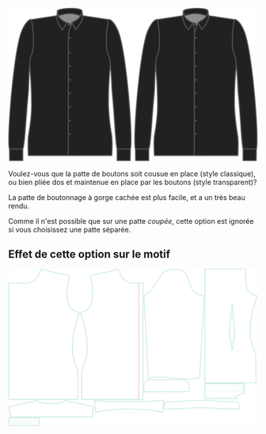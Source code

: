 ![Style de patte de boutonnage](buttonplacketstyle.svg)

Voulez-vous que la patte de boutons soit cousue en place (style classique), ou bien pliée dos et maintenue en place par les boutons (style transparent)?

<Tip>

La patte de boutonnage à gorge cachée est plus facile, et a un très beau rendu.

</Tip>

<Note>

Comme il n'est possible que sur une patte *coupée*, cette option est ignorée si vous choisissez une patte séparée.

</Note>

## Effet de cette option sur le motif
![Cette image montre l'effet de cette option en superposant plusieurs variantes qui ont une valeur différente pour cette option](simon_buttonplacketstyle_sample.svg "Effet de cette option sur le motif")